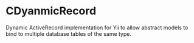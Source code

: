 CDyanmicRecord
==============

Dynamic ActiveRecord implementation for Yii to allow abstract models to bind to multiple database tables of the same type.